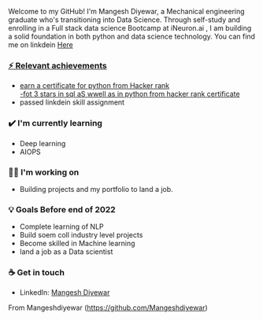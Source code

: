 Welcome to my GitHub! I'm Mangesh Diyewar, a Mechanical engineering graduate who's transitioning into Data Science. Through self-study and enrolling in a Full stack data science Bootcamp at iNeuron.ai , I am building a solid foundation in both python and data science technology. You can find me on linkdein <a href = "https://www.linkedin.com/in/mangesh-diyewar-76b530159/">Here
### ⚡ Relevant achievements
- earn a certificate for python from Hacker rank   
-fot 3 stars in sql aS wwell as in python from hacker rank <a href = "https://www.hackerrank.com/certificates/093423f490ba">certificate</a>
- passed linkdein skill assignment

### ✔️ I'm currently learning
- Deep learning
- AIOPS

### 👩‍💻 I'm working on
- Building projects and my portfolio to land a job. 

### 💡 Goals Before end of 2022
- Complete learning of NLP 
- Build soem coll industry level projects 
- Become skilled in Machine learning 
- land a job as a Data scientist


### ☕ Get in touch
- LinkedIn: <a href = "https://www.linkedin.com/in/mangesh-diyewar-76b530159/">Mangesh Diyewar</a>


From Mangeshdiyewar (https://github.com/Mangeshdiyewar)

